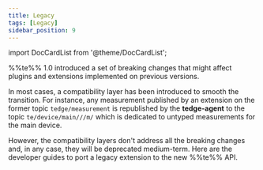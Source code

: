 ```yaml
---
title: Legacy
tags: [Legacy]
sidebar_position: 9
---
```


import DocCardList from '@theme/DocCardList';

%%te%% 1.0 introduced a set of breaking changes that might affect plugins and extensions implemented on previous versions.

In most cases, a compatibility layer has been introduced to smooth the transition.
For instance, any measurement published by an extension on the former topic `tedge/measurement`
is republished by the **tedge-agent** to the topic `te/device/main///m/`
which is dedicated to untyped measurements for the main device.

However, the compatibility layers don't address all the breaking changes and, in any case, they will be deprecated medium-term.
Here are the developer guides to port a legacy extension to the new %%te%% API. 

<DocCardList />